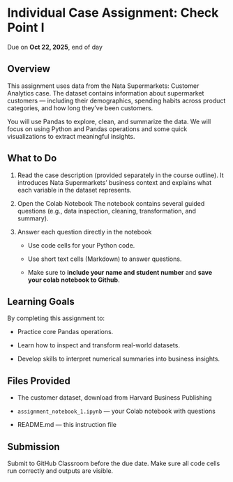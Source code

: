 # Individual Case Assignment: Check Point I

Due on **Oct 22, 2025**, end of day

## Overview

This assignment uses data from the Nata Supermarkets: Customer Analytics case.
The dataset contains information about supermarket customers — including their demographics, spending habits across product categories, and how long they’ve been customers.

You will use Pandas to explore, clean, and summarize the data.
We will focus on using Python and Pandas operations and some quick visualizations to extract meaningful insights.

## What to Do

1. Read the case description (provided separately in the course outline).
It introduces Nata Supermarkets’ business context and explains what each variable in the dataset represents.

2. Open the Colab Notebook
The notebook contains several guided questions (e.g., data inspection, cleaning, transformation, and summary).

3. Answer each question directly in the notebook

    * Use code cells for your Python code.

    * Use short text cells (Markdown) to answer questions.
  
    * Make sure to **include your name and student number** and **save your colab notebook to Github**. 

## Learning Goals

By completing this assignment to:

* Practice core Pandas operations.

* Learn how to inspect and transform real-world datasets.

* Develop skills to interpret numerical summaries into business insights.

## Files Provided

* The customer dataset, download from Harvard Business Publishing

* `assignment_notebook_1.ipynb` — your Colab notebook with questions

* README.md — this instruction file

## Submission

Submit to GitHub Classroom before the due date.
Make sure all code cells run correctly and outputs are visible.


